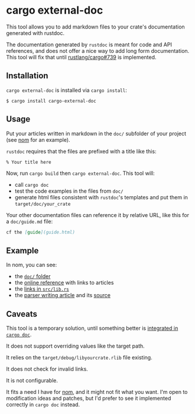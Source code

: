 # cargo external-doc

This tool allows you to add markdown files to your crate's documentation
generated with rustdoc.

The documentation generated by `rustdoc` is meant for code and API references,
and does not offer a nice way to add long form documentation. This tool
will fix that until [rustlang/cargo#739](https://github.com/rust-lang/cargo/issues/739)
is implemented.

## Installation

`cargo external-doc` is installed via `cargo install`:

```
$ cargo install cargo-external-doc
```

## Usage

Put your articles written in markdown in the `doc/` subfolder of your
project (see [nom](https://github.com/Geal/nom/tree/master/doc) for an example).

`rustdoc` requires that the files are prefixed with a title like this:

```
% Your title here
```

Now, run `cargo build` then `cargo external-doc`. This tool will:

- call `cargo doc`
- test the code examples in the files from `doc/`
- generate html files consistent with `rustdoc`'s templates and put them in `target/doc/your_crate`

Your other documentation files can reference it by relative URL, like this for a `doc/guide.md` file:

```markdown
cf the [guide](guide.html)
```

## Example

In nom, you can see:
- the [`doc/` folder](https://github.com/Geal/nom/tree/master/doc)
- the [online reference](http://dev.unhandledexpression.com/nom-2.0/nom/index.html) with links to articles
- the [links in `src/lib.rs`](https://github.com/Geal/nom/blob/master/src/lib.rs#L8-L13)
- the [parser writing article](http://dev.unhandledexpression.com/nom-2.0/nom/making_a_new_parser_from_scratch.html) and its [source](https://github.com/Geal/nom/blob/master/doc/making_a_new_parser_from_scratch.md)

## Caveats

This tool is a temporary solution, until something better is
[integrated in `cargo doc`](https://github.com/rust-lang/cargo/issues/739).

It does not support overriding values like the target path.

It relies on the `target/debug/libyourcrate.rlib` file existing.

It does not check for invalid links.

It is not configurable.

It fits a need I have for [nom](https://github.com/Geal/nom), and it might
not fit what you want. I'm open to modification ideas and patches, but I'd
prefer to see it implemented correctly in `cargo doc` instead.
